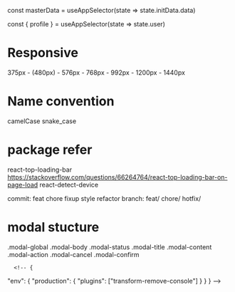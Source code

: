 


const masterData = useAppSelector(state => state.initData.data)

const { profile } = useAppSelector(state => state.user)








# Responsive

375px - (480px) - 576px - 768px - 992px - 1200px - 1440px

# Name convention

camelCase
snake_case 


# package refer
react-top-loading-bar https://stackoverflow.com/questions/66264764/react-top-loading-bar-on-page-load
react-detect-device

commit: feat chore fixup style refactor 
branch: feat/ chore/ hotfix/



# modal stucture

.modal-global
  .modal-body
    .modal-status
    .modal-title
    .modal-content
    .modal-action
      .modal-cancel
      .modal-confirm



      <!-- {
 "env": {
  "production": {
   "plugins": ["transform-remove-console"]
  }
 }
} -->